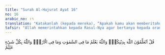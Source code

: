 ```yaml
---
title: "Surah Al-Hujurat Ayat 16"
no: 16
arabic_no: ١٦
translation: "Katakanlah (kepada mereka), “Apakah kamu akan memberitahukan kepada Allah tentang agamamu (keyakinanmu), padahal Allah mengetahui apa yang ada di langit dan apa yang ada di bumi dan Allah Maha Mengetahui segala sesuatu.” "
tafsir: "Allah memerintahkan kepada Rasul-Nya agar bertanya kepada orang-orang Arab Badui itu, apakah mereka akan memberitahukan kepada Allah tentang keyakinannya yang telah tersimpan di dalam hatinya, padahal Allah mengetahui apa yang ada di langit dan apa yang ada di bumi, termasuk apa yang terkandung di dalam hati mereka karena Allah Maha Mengetahui segala sesuatu."
---
```

قُلْ اَتُعَلِّمُوْنَ اللّٰهَ بِدِيْنِكُمْۗ وَاللّٰهُ يَعْلَمُ مَا فِى السَّمٰوٰتِ وَمَا فِى الْاَرْضِۗ وَاللّٰهُ بِكُلِّ شَيْءٍ عَلِيْمٌ 